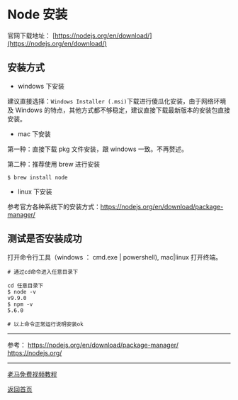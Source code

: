 # Node 安装

官网下载地址： [https://nodejs.org/en/download/](https://nodejs.org/en/download/)

## 安装方式

- windows 下安装

建议直接选择：`Windows Installer (.msi)`下载进行傻瓜化安装，由于网络环境及 Windows 的特点，其他方式都不够稳定，建议直接下载最新版本的安装包直接安装。

- mac 下安装

第一种：直接下载 pkg 文件安装，跟 windows 一致。不再赘述。

第二种：推荐使用 brew 进行安装

```shell
$ brew install node
```

- linux 下安装

参考官方各种系统下的安装方式：https://nodejs.org/en/download/package-manager/

## 测试是否安装成功

打开命令行工具（windows ： cmd.exe | powershell), mac|linux 打开终端。

```shell
# 通过cd命令进入任意目录下

cd 任意目录下
$ node -v
v9.9.0
$ npm -v
5.6.0

# 以上命令正常运行说明安装ok
```

---

参考：
https://nodejs.org/en/download/package-manager/
https://nodejs.org/

---

[老马免费视频教程](https://qtxh.ke.qq.com)

[返回首页](https://malun666.github.io/aicoder_node/#/)
